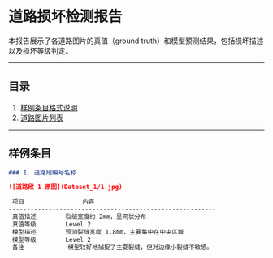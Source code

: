 # 道路损坏检测报告

 本报告展示了各道路图片的真值（ground truth）和模型预测结果，包括损坏描述以及损坏等级判定。

---

## 目录

1. [样例条目格式说明](#样例条目)
2. [道路图片列表](#道路图片列表)

---

## 样例条目

```markdown
### 1. 道路段编号名称

![道路段 1 原图](Dataset_1/1.jpg)

 项目                内容                                
---------------------------------------------------------
 真值描述        裂缝宽度约 2mm，呈网状分布             
 真值等级        Level 2                             
 模型描述        预测裂缝宽度 1.8mm，主要集中在中央区域 
 模型等级        Level 2                             
 备注            模型较好地捕捉了主要裂缝，但对边缘小裂缝不敏感。 
